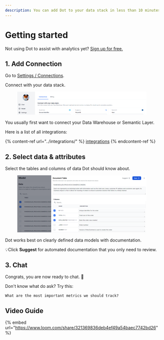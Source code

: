 ```yaml
---
description: You can add Dot to your data stack in less than 10 minutes.
---
```


# Getting started

Not using Dot to assist with analytics yet? [Sign up for free.](https://app.getdot.ai/register)

## 1. Add Connection

Go to [Settings / Connections](https://app.getdot.ai/settings).&#x20;

Connect with your data stack.

<figure><img src="../../.gitbook/assets/image (4).png" alt=""><figcaption></figcaption></figure>

You usually first want to connect your Data Warehouse or Semantic Layer.

Here is a list of all integrations:

{% content-ref url="../integrations/" %}
[integrations](../integrations/)
{% endcontent-ref %}



## 2. Select data & attributes

Select the tables and columns of data Dot should know about.&#x20;

<figure><img src="../../.gitbook/assets/image (5).png" alt=""><figcaption></figcaption></figure>

Dot works best on clearly defined data models with documentation.

💡Click **Suggest** for automated documentation that you only need to review.



## 3. Chat

Congrats, you are now ready to chat. 🎉&#x20;

Don't know what do ask? Try this:

```
What are the most important metrics we should track?
```



## Video Guide

{% embed url="https://www.loom.com/share/321369836deb4ef49a54baec7742bd26" %}
